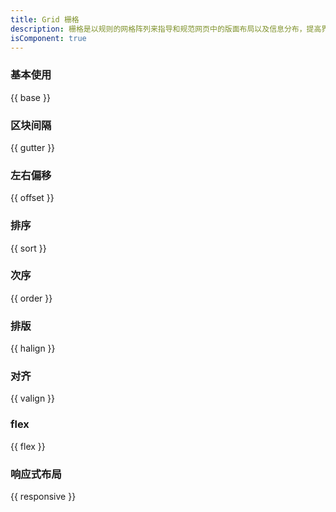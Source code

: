 ```yaml
---
title: Grid 栅格
description: 栅格是以规则的网格阵列来指导和规范网页中的版面布局以及信息分布，提高界面内布局的一致性，节约成本。
isComponent: true
---
```


### 基本使用

{{ base }}

### 区块间隔

{{ gutter }}

### 左右偏移

{{ offset }}

### 排序

{{ sort }}

### 次序

{{ order }}

### 排版

{{ halign }}

### 对齐

{{ valign }}

### flex

{{ flex }}

### 响应式布局

{{ responsive }}

